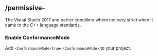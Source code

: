 ## /permissive-
The Visual Studio 2017 and earlier compilers where not very strict when it came to the C++ language standards.

### Enable ConformanceMode
Add `<ConformanceMode>true</ConformanceMode>` to your project.
